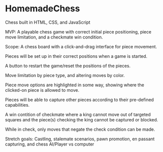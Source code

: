 # HomemadeChess
Chess built in HTML, CSS, and JavaScript

MVP: 
A playable chess game with correct initial piece positioning, piece move limitation, and a checkmate win condition.

Scope: 
A chess board with a click-and-drag interface for piece movement. 

Pieces will be set up in their correct positions when a game is started.

A button to restart the game/reset the positions of the pieces. 

Move limitation by piece type, and altering moves by color. 

Piece move options are highlighted in some way, showing where the clicked-on piece is allowed to move. 

Pieces will be able to capture other pieces according to their pre-defined capabilities. 

A win contition of checkmate where a king cannot move out of targeted squares and the piece(s) checking the king cannot be captured or blocked. 

While in check, only moves that negate the check condition can be made. 


Stretch goals: 
Castling, stalemate scenarios, pawn promotion, en passant capturing, and chess AI/Player vs computer

